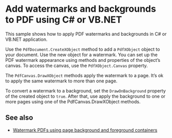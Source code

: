 # Add watermarks and backgrounds to PDF using C# or VB.NET
This sample shows how to apply PDF watermarks and backgrounds in C# or VB.NET application.

Use the `PdfDocument.CreateXObject` method to add a `PdfXObject` object to your document. Use the new object for a watermark. You can set up the PDF watermark appearance using methods and properties of the object’s canvas. To access the canvas, use the `PdfXObject.Canvas` property.

The `PdfCanvas.DrawXObject` methods apply the watermark to a page. It’s ok to apply the same watermark to more than one page.

To convert a watermark to a background, set the `DrawOnBackground` property of the created object to `true`. After that, use apply the background to one or more pages using one of the PdfCanvas.DrawXObject methods.

## See also
* [Watermark PDFs using page background and foreground containers](https://bitmiracle.com/pdf-library/layout/compounds#watermarks)
